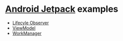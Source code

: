# [Android Jetpack](https://developer.android.com/jetpack/?gclid=CjwKCAjwq57cBRBYEiwAdpx0vQAtBUXHdcPK2GFK_agVmC6DQQ44sts-Zym8u3Xzi0kgnNaTgsEjZhoCBf4QAvD_BwE) examples

* [Lifecyle Observer](https://github.com/maurice-smith/playground/tree/master/android/archComponents/lifecycle)
* [ViewModel](https://github.com/maurice-smith/playground/tree/master/android/archComponents/ViewModelEx)
* [WorkManager](https://github.com/maurice-smith/playground/tree/master/android/archComponents/workmanager)
